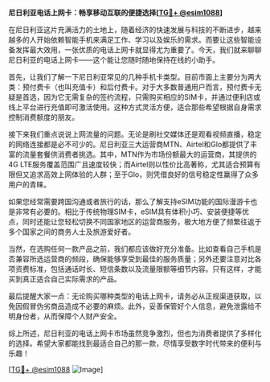 **尼日利亚电话上网卡：畅享移动互联的便捷选择[[TG💪+ @esim1088](https://t.me/s/esim1088)]**

在尼日利亚这片充满活力的土地上，随着经济的快速发展与科技的不断进步，越来越多的人开始依赖智能手机来满足工作、学习以及娱乐的需求。而要让这些智能设备发挥最大效用，一张优质的电话上网卡就显得尤为重要了。今天，我们就来聊聊尼日利亚的电话上网卡——这个能让您随时随地保持在线的小助手。

首先，让我们了解一下尼日利亚常见的几种手机卡类型。目前市面上主要分为两大类：预付费卡（也叫充值卡）和后付费卡。对于大多数普通用户而言，预付费卡无疑是首选，因为它无需复杂的签约流程，只需购买相应的SIM卡，并通过便利店或线上平台进行充值即可激活使用。这种方式灵活方便，适合那些希望根据自身需求控制消费额度的朋友。

接下来我们重点说说上网流量的问题。无论是刷社交媒体还是观看视频直播，稳定的网络连接都是必不可少的。尼日利亚三大运营商MTN、Airtel和Glo都提供了丰富的流量套餐供消费者挑选。其中，MTN作为市场份额最大的运营商，其提供的4G LTE服务覆盖范围广且速度较快；而Airtel则以性价比高著称，尤其适合预算有限但又追求高效上网体验的人群；至于Glo，则凭借良好的信号稳定性赢得了众多用户的青睐。

如果您经常需要跨国沟通或者旅行的话，那么了解支持eSIM功能的国际漫游卡也是非常有必要的。相比于传统物理SIM卡，eSIM具有体积小巧、安装便捷等优点，同时还能让您轻松切换不同国家地区的运营商服务，极大地方便了频繁往返于多个国家之间的商务人士及旅游爱好者。

当然，在选购任何一款产品之前，我们都应该做好充分准备。比如查看自己手机是否兼容所选运营商的频段，确保能够享受到最佳的服务质量；另外还要注意对比各项资费标准，包括通话时长、短信条数以及流量限额等细节内容。只有这样，才能买到真正适合自己实际需求的产品。

最后提醒大家一点：无论购买哪种类型的电话上网卡，请务必从正规渠道获取，以免因假冒伪劣商品造成不必要的麻烦。此外，妥善保管好个人信息，避免泄露给不明身份者，从而保障个人财产安全。

综上所述，尼日利亚的电话上网卡市场虽然竞争激烈，但也为消费者提供了多样化的选择。希望大家都能找到最适合自己的那一款，尽情享受数字时代带来的便利与乐趣！

[[TG💪+ @esim1088](https://t.me/s/esim1088) ![Image](https://i.postimg.cc/4NQfJmqS/Snipaste-2025-05-13-00-14-12.png)]